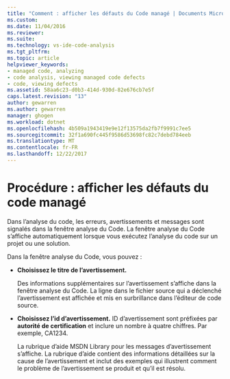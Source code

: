 ```yaml
---
title: "Comment : afficher les défauts du Code managé | Documents Microsoft"
ms.custom: 
ms.date: 11/04/2016
ms.reviewer: 
ms.suite: 
ms.technology: vs-ide-code-analysis
ms.tgt_pltfrm: 
ms.topic: article
helpviewer_keywords:
- managed code, analyzing
- code analysis, viewing managed code defects
- code, viewing defects
ms.assetid: 58aa6c23-d0b3-414d-930d-82e676cb7e5f
caps.latest.revision: "13"
author: gewarren
ms.author: gewarren
manager: ghogen
ms.workload: dotnet
ms.openlocfilehash: 4b509a1943419e9e12f13575da2fb7f9991c7ee5
ms.sourcegitcommit: 32f1a690fc445f9586d53698fc82c7debd784eeb
ms.translationtype: MT
ms.contentlocale: fr-FR
ms.lasthandoff: 12/22/2017
---
```

# <a name="how-to-view-managed-code-defects"></a>Procédure : afficher les défauts du code managé
Dans l’analyse du code, les erreurs, avertissements et messages sont signalés dans la fenêtre analyse du Code. La fenêtre analyse du Code s’affiche automatiquement lorsque vous exécutez l’analyse du code sur un projet ou une solution.  
  
 Dans la fenêtre analyse du Code, vous pouvez :  
  
-   **Choisissez le titre de l’avertissement.**  
  
     Des informations supplémentaires sur l’avertissement s’affiche dans la fenêtre analyse du Code. La ligne dans le fichier source qui a déclenché l’avertissement est affichée et mis en surbrillance dans l’éditeur de code source.  
  
-   **Choisissez l’id d’avertissement.** ID d’avertissement sont préfixées par **autorité de certification** et inclure un nombre à quatre chiffres. Par exemple, CA1234.  
  
     La rubrique d’aide MSDN Library pour les messages d’avertissement s’affiche. La rubrique d’aide contient des informations détaillées sur la cause de l’avertissement et inclut des exemples qui illustrent comment le problème de l’avertissement se produit et qu’il est résolu.